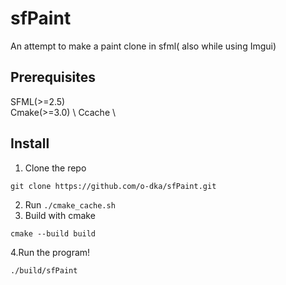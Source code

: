 # sfPaint
An attempt to make a paint clone in sfml( also while using Imgui)
## Prerequisites 
SFML(>=2.5) \
Cmake(>=3.0) \ 
Ccache \
## Install
1. Clone the repo
```
git clone https://github.com/o-dka/sfPaint.git
```
2. Run 
```./cmake_cache.sh```
3. Build with cmake 
```
cmake --build build
```
4.Run the program!
```
./build/sfPaint
```
